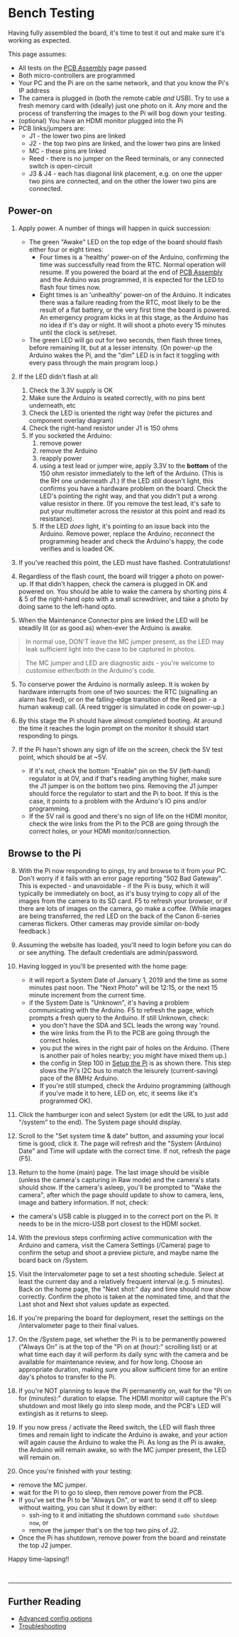 # Bench Testing

Having fully assembled the board, it's time to test it out and make sure it's working as expected.

This page assumes:
* All tests on the [PCB Assembly](/docs/step5-pcb-assembly.md) page passed
* Both micro-controllers are programmed
* Your PC and the Pi are on the same network, and that you know the Pi's IP address
* The camera is plugged in (both the remote cable _and_ USB). Try to use a fresh memory card with (ideally) just one photo on it. Any more and the process of transferring the images to the Pi will bog down your testing.
* (optional) You have an HDMI monitor plugged into the Pi
* PCB links/jumpers are:
    * J1 - the lower two pins are linked
    * J2 - the top two pins are linked, and the lower two pins are linked
    * MC - these pins are linked
    * Reed - there is no jumper on the Reed terminals, or any connected switch is open-circuit
    * J3 & J4 - each has diagonal link placement, e.g. on one the upper two pins are connected, and on the other the lower two pins are connected.

## Power-on

1. Apply power. A number of things will happen in quick succession:

    * The green "Awake" LED on the top edge of the board should flash either four or eight times:
        * Four times is a 'healthy' power-on of the Arduino, confirming the time was successfully read from the RTC. Normal operation will resume. If you powered the board at the end of [PCB Assembly](docs\pcb-assembly.md) and the Arduino was programmed, it is expected for the LED to flash four times now.
        * Eight times is an 'unhealthy' power-on of the Arduino. It indicates there was a failure reading from the RTC, most likely to be the result of a flat battery, or the very first time the board is powered. An emergency program kicks in at this stage, as the Arduino has no idea if it's day or night. It will shoot a photo every 15 minutes until the clock is set/reset.
    * The green LED will go out for two seconds, then flash three times, before remaining lit, but at a lesser intensity. (On power-up the Arduino wakes the Pi, and the "dim" LED is in fact it toggling with every pass through the main program loop.)

2. If the LED didn't flash at all:
    1. Check the 3.3V supply is OK
    2. Make sure the Arduino is seated correctly, with no pins bent underneath, etc
    3. Check the LED is oriented the right way (refer the pictures and component overlay diagram)
    4. Check the right-hand resistor under J1 is 150 ohms
    5. If you socketed the Arduino:
         1. remove power
         2. remove the Arduino
         3. reapply power
         4. using a test lead or jumper wire, apply 3.3V to the **bottom** of the 150 ohm resistor immediately to the left of the Arduino. (This is the RH one underneath J1.) If the LED _still_ doesn't light, this confirms you have a hardware problem on the board. Check the LED's pointing the right way, and that you didn't put a wrong value resistor in there. (If you remove the test lead, it's safe to put your multimeter across the resistor at this point and read its resistance).
         5. If the LED _does_ light, it's pointing to an issue back into the Arduino. Remove power, replace the Arduino, reconnect the programming header and check the Arduino's happy, the code verifies and is loaded OK.

3. If you've reached this point, the LED must have flashed. Contratulations!

4. Regardless of the flash count, the board will trigger a photo on power-up. If that didn't happen, check the camera is plugged in OK and powered on. You should be able to wake the camera by shorting pins 4 & 5 of the right-hand opto with a small screwdriver, and take a photo by doing same to the left-hand opto.
    
5. When the Maintenance Connector pins are linked the LED will be steadily lit (or as good as) when-ever the Arduino is awake.

> In normal use, DON'T leave the MC jumper present, as the LED may leak sufficient light into the case to be captured in photos.

> The MC jumper and LED are diagnostic aids - you're welcome to customise either/both in the Arduino's code.

5. To conserve power the Arduino is normally asleep. It is woken by hardware interrupts from one of two sources: the RTC (signalling an alarm has fired), or on the falling-edge transition of the Reed pin - a human wakeup call. (A reed trigger is simulated in code on power-up.)

6. By this stage the Pi should have almost completed booting. At around the time it reaches the login prompt on the monitor it should start responding to pings.

7. If the Pi hasn't shown any sign of life on the screen, check the 5V test point, which should be at ~5V.
    * If it's not, check the bottom "Enable" pin on the 5V (left-hand) regulator is at 0V, and if that's reading anything higher, make sure the J1 jumper is on the bottom two pins. Removing the J1 jumper should force the regulator to start and the Pi to boot. If this is the case, it points to a problem with the Arduino's IO pins and/or programming.
    * If the 5V rail is good and there's no sign of life on the HDMI monitor, check the wire links from the Pi to the PCB are going through the correct holes, or your HDMI monitor/connection.

## Browse to the Pi

8. With the Pi now responding to pings, try and browse to it from your PC. Don't worry if it fails with an error page reporting "502 Bad Gateway". This is expected - and unavoidable - if the Pi is busy, which it will typically be immediately on boot, as it's busy trying to copy all of the images from the camera to its SD card. F5 to refresh your browser, or if there are lots of images on the camera, go make a coffee. (While images are being transferred, the red LED on the back of the Canon 6-series cameras flickers. Other cameras may provide similar on-body feedback.)

9. Assuming the website has loaded, you'll need to login before you can do or see anything. The default credentials are admin/password.

10. Having logged in you'll be presented with the home page:
    * it will report a System Date of January 1, 2019 and the time as some minutes past noon. The "Next Photo" will be 12:15, or the next 15 minute increment from the current time.
    * if the System Date is "Unknown", it's having a problem communicating with the Arduino. F5 to refresh the page, which prompts a fresh query to the Arduino. If still Unknown, check:
        * you don't have the SDA and SCL leads the wrong way 'round.
        * the wire links from the Pi to the PCB are going through the correct holes.
        * you put the wires in the right pair of holes on the Arduino. (There is another pair of holes nearby; you might have mixed them up.)
        * the config in Step 100 in [Setup the Pi](https://github.com/greiginsydney/Intervalometerator/blob/master/docs/setup-the-Pi.md#continue-with-the-piarduino-interfacing) is as shown there. This step slows the Pi's I2C bus to match the leisurely (current-saving) pace of the 8MHz Arduino.
        * If you're still stumped, check the Arduino programming (although if you've made it to here, LED on, etc, it seems like it's programmed OK).
        
11. Click the hamburger icon and select System (or edit the URL to just add "/system" to the end). The System page should display.

12. Scroll to the "Set system time & date" button, and assuming your local time is good, click it. The page will refresh and the "System (Arduino) Date" and Time will update with the correct time. If not, refresh the page (F5).

13. Return to the home (main) page. The last image should be visible (unless the camera's capturing in Raw mode) and the camera's stats should show. If the camera's asleep, you'll be prompted to "Wake the camera", after which the page should update to show to camera, lens, image and battery information. If not, check:
   * the camera's USB cable is plugged in to the correct port on the Pi. It needs to be in the micro-USB port closest to the HDMI socket.

14. With the previous steps confirming active communication with the Arduino and camera, visit the Camera Settings (/Camera) page to confirm the setup and shoot a preview picture, and maybe name the board back on /System.

15. Visit the Intervalometer page to set a test shooting schedule. Select at least the current day and a relatively frequent interval (e.g. 5 minutes). Back on the home page, the "Next shot:" day and time should now show correctly. Confirm the photo is taken at the nominated time, and that the Last shot and Next shot values update as expected.

16. If you're preparing the board for deployment, reset the settings on the /intervalometer page to their final values.

17. On the /System page, set whether the Pi is to be permanently powered ("Always On" is at the top of the "Pi on at (hour):" scrolling list) or at what time each day it will perform its daily sync with the camera and be available for maintenance review, and for how long. Choose an appropriate duration, making sure you allow sufficient time for an entire day's photos to transfer to the Pi.

18. If you're NOT planning to leave the Pi permanently on, wait for the "Pi on for (minutes):" duration to elapse. The HDMI monitor will capture the Pi's shutdown and most likely go into sleep mode, and the PCB's LED will extingish as it returns to sleep.

19. If you now press / activate the Reed switch, the LED will flash three times and remain light to indicate the Arduino is awake, and your action will again cause the Arduino to wake the Pi. As long as the Pi is awake, the Arduino will remain awake, so with the MC jumper present, the LED will remain on.

20. Once you're finished with your testing:
   * remove the MC jumper.
   * wait for the Pi to go to sleep, then remove power from the PCB. 
   * If you've set the Pi to be "Always On", or want to send it off to sleep without waiting, you can shut it down by either:
      * ssh-ing to it and initiating the shutdown command `sudo shutdown now`, or 
      * remove the jumper that's on the top two pins of J2.
   * Once the Pi has shutdown, remove power from the board and reinstate the top J2 jumper.

Happy time-lapsing!!

<br>
<hr >


## Further Reading

- [Advanced config options](/docs/advancedConfig.md)
- [Troubleshooting](/docs/troubleshooting.md)

